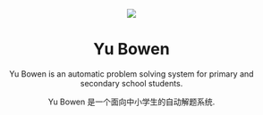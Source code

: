 <p align="center">
<img src="https://github.com/code004Accepted/Yu-Bowen/logo.gif" />
</p>

<h1 align="center">Yu Bowen</h1>

<p align="center">Yu Bowen is an automatic problem solving system for primary and secondary school students. </p>
<p align="center">Yu Bowen 是一个面向中小学生的自动解题系统.</p>
